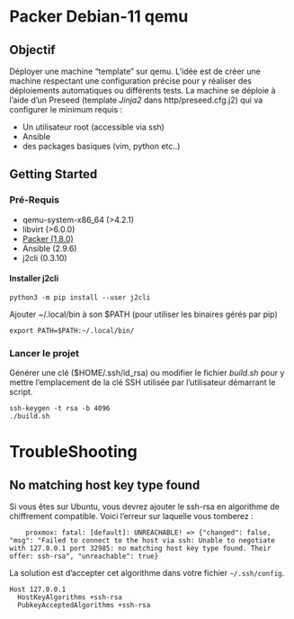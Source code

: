 # Packer Debian-11 qemu

## Objectif

Déployer une machine “template” sur qemu. L’idée est de créer une machine respectant une configuration précise pour y réaliser des déploiements automatiques ou différents tests. 
La machine se déploie à l’aide d’un Preseed (template *Jinja2* dans http/preseed.cfg.j2) qui va configurer le minimum requis : 
- Un utilisateur root (accessible via ssh)
- Ansible
- des packages basiques (vim, python etc..)

## Getting Started
### Pré-Requis
- qemu-system-x86_64 (>4.2.1) 
- libvirt (>6.0.0)
- [Packer (1.8.0)](https://www.packer.io/downloads)
- Ansible (2.9.6)
- j2cli (0.3.10)

#### Installer j2cli

    python3 -m pip install --user j2cli
Ajouter \~/.local/bin à son $PATH (pour utiliser les binaires gérés par pip)

    export PATH=$PATH:~/.local/bin/

### Lancer le projet

Générer une clé ($HOME/.ssh/id_rsa) ou modifier le fichier *build.sh* pour y mettre l’emplacement de la clé SSH utilisée par l’utilisateur démarrant le script.

    ssh-keygen -t rsa -b 4096 
    ./build.sh


# TroubleShooting
## No matching host key type found
Si vous êtes sur Ubuntu, vous devrez ajouter le ssh-rsa en algorithme de chiffrement compatible. 
Voici l’erreur sur laquelle vous tomberez : 
```
    proxmox: fatal: [default]: UNREACHABLE! => {"changed": false, "msg": "Failed to connect to the host via ssh: Unable to negotiate with 127.0.0.1 port 32985: no matching host key type found. Their offer: ssh-rsa", "unreachable": true}
```

La solution est d’accepter cet algorithme dans votre fichier `~/.ssh/config`.
```
Host 127.0.0.1
  HostKeyAlgorithms +ssh-rsa
  PubkeyAcceptedAlgorithms +ssh-rsa
```